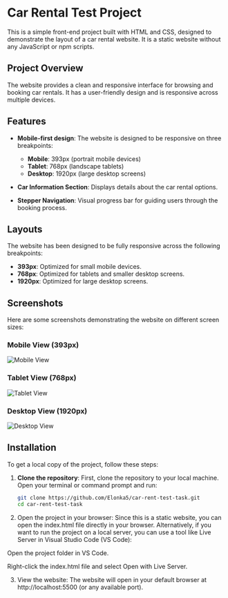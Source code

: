 # Car Rental Test Project

This is a simple front-end project built with HTML and CSS, designed to demonstrate the layout of a car rental website. It is a static website without any JavaScript or npm scripts.

## Project Overview

The website provides a clean and responsive interface for browsing and booking car rentals. It has a user-friendly design and is responsive across multiple devices.

## Features

- **Mobile-first design**: The website is designed to be responsive on three breakpoints:
  - **Mobile**: 393px (portrait mobile devices)
  - **Tablet**: 768px (landscape tablets)
  - **Desktop**: 1920px (large desktop screens)
  
- **Car Information Section**: Displays details about the car rental options.
- **Stepper Navigation**: Visual progress bar for guiding users through the booking process.

## Layouts

The website has been designed to be fully responsive across the following breakpoints:

- **393px**: Optimized for small mobile devices.
- **768px**: Optimized for tablets and smaller desktop screens.
- **1920px**: Optimized for large desktop screens.

## Screenshots

Here are some screenshots demonstrating the website on different screen sizes:

### Mobile View (393px)
![Mobile View](https://res.cloudinary.com/delucxgla/image/upload/v1744580167/Mobile_-_Product_Page_-_step_1_iqwjqz.jpg)

### Tablet View (768px)
![Tablet View](https://res.cloudinary.com/delucxgla/image/upload/v1744580167/Tablet_-_Payment_Success_v45i3c.jpg)

### Desktop View (1920px)
![Desktop View](https://res.cloudinary.com/delucxgla/image/upload/v1744580173/Desktop_-_Product_Page_lydpgl.png)

## Installation

To get a local copy of the project, follow these steps:

1. **Clone the repository**:
   First, clone the repository to your local machine. Open your terminal or command prompt and run:

   ```bash
   git clone https://github.com/Elonka5/car-rent-test-task.git
   cd car-rent-test-task

2.  Open the project in your browser: Since this is a static website, you can open the index.html file directly in your browser. Alternatively, if you want to run the project on a local server, you can use a tool like Live Server in Visual Studio Code (VS Code):

Open the project folder in VS Code.

Right-click the index.html file and select Open with Live Server.

3. View the website: The website will open in your default browser at http://localhost:5500 (or any available port).

